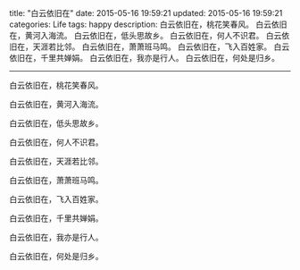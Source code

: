 title: "白云依旧在"
date: 2015-05-16 19:59:21
updated: 2015-05-16 19:59:21
categories: Life
tags: happy
description: 白云依旧在，桃花笑春风。 白云依旧在，黄河入海流。 白云依旧在，低头思故乡。 白云依旧在，何人不识君。 白云依旧在，天涯若比邻。 白云依旧在，萧萧班马鸣。 白云依旧在，飞入百姓家。 白云依旧在，千里共婵娟。 白云依旧在，我亦是行人。 白云依旧在，何处是归乡。

---

白云依旧在，桃花笑春风。

白云依旧在，黄河入海流。

白云依旧在，低头思故乡。

白云依旧在，何人不识君。

白云依旧在，天涯若比邻。

白云依旧在，萧萧班马鸣。

白云依旧在，飞入百姓家。

白云依旧在，千里共婵娟。

白云依旧在，我亦是行人。

白云依旧在，何处是归乡。

